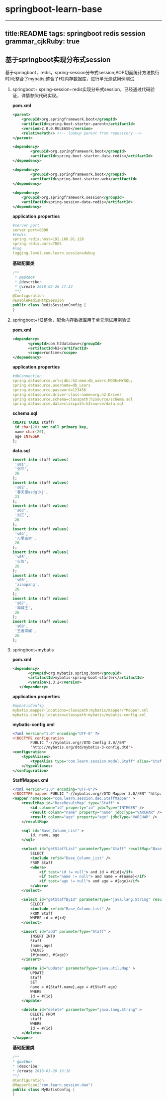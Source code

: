 # springboot-learn-base
---
title:README
tags: springboot redis session
grammar_cjkRuby: true
---

## 基于springboot实现分布式session
基于springboot，redis，spring-session分布式session;AOP切面统计方法执行时间;整合了mybatis;整合了H2内存数据库，进行单元测试用例测试
 1. springboot+ spring-session+redis实现分布式session，已经通过代码验证，详情参照代码实现。
    
    **pom.xml**
	```xml
	<parent>
		<groupId>org.springframework.boot</groupId>
		<artifactId>spring-boot-starter-parent</artifactId>
		<version>2.0.0.RELEASE</version>
		<relativePath/> <!-- lookup parent from repository -->
	</parent>
	
	<dependency>
			<groupId>org.springframework.boot</groupId>
			<artifactId>spring-boot-starter-data-redis</artifactId>
	</dependency>
	
	<dependency>
			<groupId>org.springframework.boot</groupId>
			<artifactId>spring-boot-starter-web</artifactId>
	</dependency>
		
	<dependency>
		<groupId>org.springframework.session</groupId>
		<artifactId>spring-session-data-redis</artifactId>
	</dependency>
	```
	**application.properties**
	``` yaml
	#server port
	server.port=8090
	#redis
	spring.redis.host=192.168.91.128
	spring.redis.port=7005
	#log
	logging.level.com.learn.session=debug
	```
	**基础配置类**
	``` java
	/**
	 * @author
	 * @describe:
	 * @create 2018-03-26 17:32
	 **/
	@Configuration
	@EnableRedisHttpSession
	public class RedisSessionConfig {
	}
	```
 2. springboot+H2整合，配合内存数据库用于单元测试用例验证
	 
	 **pom.xml**
	 ``` xml
	 <dependency>
			<groupId>com.h2database</groupId>
			<artifactId>h2</artifactId>
			<scope>runtime</scope>
	</dependency>	
	 ```
	 **application.properties**
	 ``` yaml
	 #dbConnection
	spring.datasource.url=jdbc:h2:mem:db_users;MODE=MYSQL;
	spring.datasource.username=db_users
	spring.datasource.password=123456
	spring.datasource.driver-class-name=org.h2.Driver
	spring.datasource.schema=classpath:h2source/schema.sql
	spring.datasource.data=classpath:h2source/data.sql
	 ```
	 **schema.sql**
	 ``` sql
	 CREATE TABLE staff(
	  id char(20) not null primary key,
	  name char(20),
	  age INTEGER
	);
	 ```
	 **data.sql**
	 ``` sql
	 insert into staff values(
	  's01',
	  '张三',
	  26
	);
	insert into staff values(
	  's02',
	  '春天里asdglkj',
	  23
	);
	insert into staff values(
	  's03',
	  '刘三',
	  26
	);
	insert into staff values(
	  's04',
	  '万里高空',
	  26
	);
	insert into staff values(
	  's05',
	  '火影',
	  26
	);
	insert into staff values(
	  's06',
	  'xiaopang',
	  26
	);
	insert into staff values(
	  's07',
	  '海贼王',
	  26
	);
	insert into staff values(
	  's08',
	  '王者荣耀',
	  26
	);			
	 ```
	 
 3. springboot+mybatis
	 
	 **pom.xml**
	 ``` xml
	 <dependency>
			<groupId>org.mybatis.spring.boot</groupId>
			<artifactId>mybatis-spring-boot-starter</artifactId>
			<version>1.3.2</version>
		</dependency>
	 ```
	 **application.properties**
	 ``` yaml
	 #mybatisConfig
	mybatis.mapper-locations=classpath:mybatis/mapper/*Mapper.xml
	mybatis.config-location=classpath:mybatis/mybatis-config.xml
	```
	**mybatis-config.xml**
	``` xml
	<?xml version="1.0" encoding="UTF-8" ?>
	<!DOCTYPE configuration
			PUBLIC "-//mybatis.org//DTD Config 3.0//EN"
			"http://mybatis.org/dtd/mybatis-3-config.dtd">
	<configuration>
		<typeAliases>
			<typeAlias type="com.learn.session.model.Staff" alias="Staff"/>
		</typeAliases>
	</configuration>
	```
	**StaffMapper.xml**
	``` xml
	<?xml version="1.0" encoding="UTF-8"?>
	<!DOCTYPE mapper PUBLIC "-//mybatis.org//DTD Mapper 3.0//EN" "http://mybatis.org/dtd/mybatis-3-mapper.dtd">
	<mapper namespace="com.learn.session.dao.StaffMapper" >
		<resultMap id="BaseResultMap" type="Staff" >
			<id column="id" property="id" jdbcType="INTEGER" />
			<result column="name" property="name" jdbcType="VARCHAR" />
			<result column="age" property="age" jdbcType="VARCHAR" />
		</resultMap>

		<sql id="Base_Column_List" >
			id, name, age
		</sql>

		<select id="getStaffList" parameterType="Staff" resultMap="BaseResultMap"  >
			SELECT
			<include refid="Base_Column_List" />
			FROM Staff
			<where>
				<if test="id != null"> and id = #{id}</if>
				<if test="name != null"> and name = #{name}</if>
				<if test="age != null"> and age = #{age}</if>
			</where>
		</select>

		<select id="getStaffById" parameterType="java.lang.String" resultMap="BaseResultMap" >
			SELECT
			<include refid="Base_Column_List" />
			FROM Staff
			WHERE id = #{id}
		</select>

		<insert id="add" parameterType="Staff" >
			INSERT INTO
			Staff
			(name,age)
			VALUES
			(#{name}, #{age})
		</insert>

		<update id="update" parameterType="java.util.Map" >
			UPDATE
			Staff
			SET
			name = #{Staff.name},age = #{Staff.age}
			WHERE
			id = #{id}
		</update>

		<delete id="delete" parameterType="java.lang.String" >
			DELETE FROM
			staff
			WHERE
			id = #{id}
		</delete>
	</mapper>
	```
	
	 **基础配置类**
	 ```java
	 /**
	 * @author
	 * @describe:
	 * @create 2018-03-28 16:16
	 **/
	@Configuration
	@MapperScan("com.learn.session.dao")
	public class MyBatisConfig {
	}
	 ```

